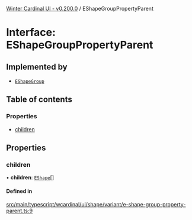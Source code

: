 [Winter Cardinal UI - v0.200.0](../index.md) / EShapeGroupPropertyParent

# Interface: EShapeGroupPropertyParent

## Implemented by

- [`EShapeGroup`](../classes/EShapeGroup.md)

## Table of contents

### Properties

- [children](EShapeGroupPropertyParent.md#children)

## Properties

### children

• **children**: [`EShape`](EShape.md)[]

#### Defined in

[src/main/typescript/wcardinal/ui/shape/variant/e-shape-group-property-parent.ts:9](https://github.com/winter-cardinal/winter-cardinal-ui/blob/v0.200.0/src/main/typescript/wcardinal/ui/shape/variant/e-shape-group-property-parent.ts#L9)
